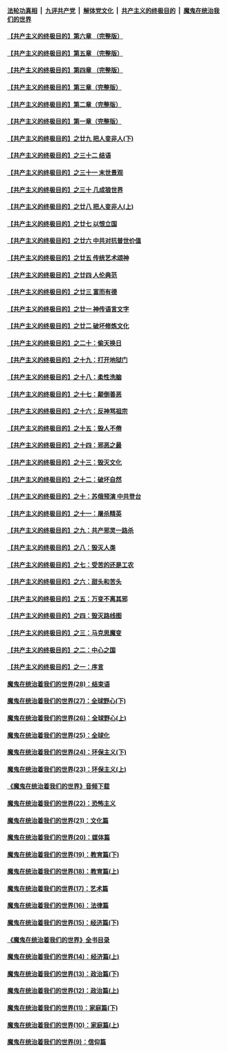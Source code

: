 ####  [法轮功真相](../../../../basic/blob/master/README.md?t=01011952) &nbsp;|&nbsp; [九评共产党](../../../../9ping.md/blob/master/README.md?t=01011952) &nbsp;|&nbsp; [解体党文化](../../../../jtdwh.md/blob/master/README.md?t=01011952)  &nbsp;|&nbsp; [共产主义的终极目的](../../../../gczydzjmd.md/blob/master/README.md?t=01011952) &nbsp;|&nbsp; [魔鬼在统治我们的世界](../../../../mgztzwmdsj.md/blob/master/README.md?t=01011952) 

#### [【共产主义的终极目的】第六章 （完整版）](../pages/nsc422/n11428913.md?t=01011952) 

#### [【共产主义的终极目的】第五章 （完整版）](../pages/nsc422/n11428912.md?t=01011952) 

#### [【共产主义的终极目的】第四章 （完整版）](../pages/nsc422/n11428907.md?t=01011952) 

#### [【共产主义的终极目的】第三章（完整版）](../pages/nsc422/n11428848.md?t=01011952) 

#### [【共产主义的终极目的】第二章（完整版）](../pages/nsc422/n11428831.md?t=01011952) 

#### [【共产主义的终极目的】第一章（完整版）](../pages/nsc422/n11417651.md?t=01011952) 

#### [【共产主义的终极目的】之廿九 把人变非人(下)](../pages/nsc422/n11344140.md?t=01011952) 

#### [【共产主义的终极目的】之三十二 结语](../pages/nsc422/n11360535.md?t=01011952) 

#### [【共产主义的终极目的】之三十一 末世景观](../pages/nsc422/n11351129.md?t=01011952) 

#### [【共产主义的终极目的】之三十 几成狼世界](../pages/nsc422/n11348280.md?t=01011952) 

#### [【共产主义的终极目的】之廿八 把人变非人(上)](../pages/nsc422/n11340492.md?t=01011952) 

#### [【共产主义的终极目的】之廿七 以恨立国](../pages/nsc422/n11336944.md?t=01011952) 

#### [【共产主义的终极目的】之廿六 中共对抗普世价值](../pages/nsc422/n11324785.md?t=01011952) 

#### [【共产主义的终极目的】之廿五 传统艺术颂神](../pages/nsc422/n11296396.md?t=01011952) 

#### [【共产主义的终极目的】之廿四 人伦典范](../pages/nsc422/n11296397.md?t=01011952) 

#### [【共产主义的终极目的】之廿三 富而有德](../pages/nsc422/n11283598.md?t=01011952) 

#### [【共产主义的终极目的】之廿一 神传语言文字](../pages/nsc422/n11263265.md?t=01011952) 

#### [【共产主义的终极目的】之廿二 破坏修炼文化](../pages/nsc422/n11245728.md?t=01011952) 

#### [【共产主义的终极目的】之二十：偷天换日](../pages/nsc422/n11238846.md?t=01011952) 

#### [【共产主义的终极目的】之十九：打开地狱门](../pages/nsc422/n11206376.md?t=01011952) 

#### [【共产主义的终极目的】之十八：柔性洗脑](../pages/nsc422/n11199994.md?t=01011952) 

#### [【共产主义的终极目的】之十七：颠倒善恶](../pages/nsc422/n11179782.md?t=01011952) 

#### [【共产主义的终极目的】之十六：反神骂祖宗](../pages/nsc422/n11166798.md?t=01011952) 

#### [【共产主义的终极目的】之十五：毁人不倦](../pages/nsc422/n11166792.md?t=01011952) 

#### [【共产主义的终极目的】之十四：邪恶之最](../pages/nsc422/n11150249.md?t=01011952) 

#### [【共产主义的终极目的】之十三：毁灭文化](../pages/nsc422/n11135227.md?t=01011952) 

#### [【共产主义的终极目的】之十二：破坏自然](../pages/nsc422/n11135214.md?t=01011952) 

#### [【共产主义的终极目的】之十：苏俄预演 中共登台](../pages/nsc422/n11118424.md?t=01011952) 

#### [【共产主义的终极目的】之十一：屠杀精英](../pages/nsc422/n11118442.md?t=01011952) 

#### [【共产主义的终极目的】之九：共产邪灵一路杀](../pages/nsc422/n11114139.md?t=01011952) 

#### [【共产主义的终极目的】之八：毁灭人类](../pages/nsc422/n11108503.md?t=01011952) 

#### [【共产主义的终极目的】之七：受苦的还是工农](../pages/nsc422/n11101809.md?t=01011952) 

#### [【共产主义的终极目的】之六：甜头和苦头](../pages/nsc422/n11096971.md?t=01011952) 

#### [【共产主义的终极目的】之五：万变不离其邪](../pages/nsc422/n11091285.md?t=01011952) 

#### [【共产主义的终极目的】之四：毁灭路线图](../pages/nsc422/n11086284.md?t=01011952) 

#### [【共产主义的终极目的】之三：马克思魔变](../pages/nsc422/n11061941.md?t=01011952) 

#### [【共产主义的终极目的】之二：中心之国](../pages/nsc422/n11047728.md?t=01011952) 

#### [【共产主义的终极目的】之一：序言](../pages/nsc422/n11086077.md?t=01011952) 

#### [魔鬼在统治着我们的世界(28)：结束语](../pages/nsc422/n10936246.md?t=01011952) 

#### [魔鬼在统治着我们的世界(27)：全球野心(下)](../pages/nsc422/n10928319.md?t=01011952) 

#### [魔鬼在统治着我们的世界(26)：全球野心(上)](../pages/nsc422/n10900318.md?t=01011952) 

#### [魔鬼在统治着我们的世界(25)：全球化](../pages/nsc422/n10788205.md?t=01011952) 

#### [魔鬼在统治着我们的世界(24)：环保主义(下)](../pages/nsc422/n10695307.md?t=01011952) 

#### [魔鬼在统治着我们的世界(23)：环保主义(上)](../pages/nsc422/n10688613.md?t=01011952) 

#### [《魔鬼在统治着我们的世界》音频下载](../pages/nsc422/n10635553.md?t=01011952) 

#### [魔鬼在统治着我们的世界(22)：恐怖主义](../pages/nsc422/n10614727.md?t=01011952) 

#### [魔鬼在统治着我们的世界(21)：文化篇](../pages/nsc422/n10597706.md?t=01011952) 

#### [魔鬼在统治着我们的世界(20)：媒体篇](../pages/nsc422/n10586579.md?t=01011952) 

#### [魔鬼在统治着我们的世界(19)：教育篇(下)](../pages/nsc422/n10564808.md?t=01011952) 

#### [魔鬼在统治着我们的世界(18)：教育篇(上)](../pages/nsc422/n10526970.md?t=01011952) 

#### [魔鬼在统治着我们的世界(17)：艺术篇](../pages/nsc422/n10499093.md?t=01011952) 

#### [魔鬼在统治着我们的世界(16)：法律篇](../pages/nsc422/n10485969.md?t=01011952) 

#### [魔鬼在统治着我们的世界(15)：经济篇(下)](../pages/nsc422/n10469975.md?t=01011952) 

#### [《魔鬼在统治着我们的世界》全书目录](../pages/nsc422/n10464261.md?t=01011952) 

#### [魔鬼在统治着我们的世界(14)：经济篇(上)](../pages/nsc422/n10457370.md?t=01011952) 

#### [魔鬼在统治着我们的世界(13)：政治篇(下)](../pages/nsc422/n10448270.md?t=01011952) 

#### [魔鬼在统治着我们的世界(12)：政治篇(上)](../pages/nsc422/n10444576.md?t=01011952) 

#### [魔鬼在统治着我们的世界(11)：家庭篇(下)](../pages/nsc422/n10440961.md?t=01011952) 

#### [魔鬼在统治着我们的世界(10)：家庭篇(上)](../pages/nsc422/n10435448.md?t=01011952) 

#### [魔鬼在统治着我们的世界(9)：信仰篇](../pages/nsc422/n10432159.md?t=01011952) 

